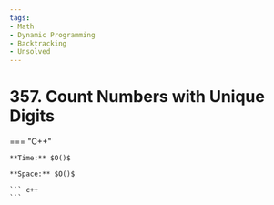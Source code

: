 ```yaml
---
tags:
- Math
- Dynamic Programming
- Backtracking
- Unsolved
---
```



# 357. Count Numbers with Unique Digits

=== "C++"

    **Time:** $O()$

    **Space:** $O()$

    ``` c++
    ```
